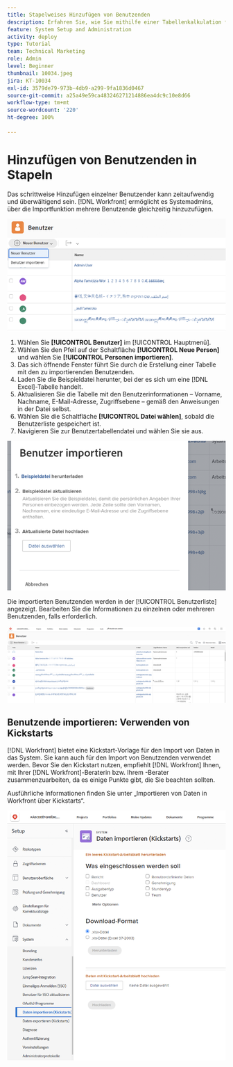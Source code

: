 ```yaml
---
title: Stapelweises Hinzufügen von Benutzenden
description: Erfahren Sie, wie Sie mithilfe einer Tabellenkalkulation für eine Kickstart-Vorlage mehrere Benutzende auf einmal hinzufügen können.
feature: System Setup and Administration
activity: deploy
type: Tutorial
team: Technical Marketing
role: Admin
level: Beginner
thumbnail: 10034.jpeg
jira: KT-10034
exl-id: 3579de79-973b-4db9-a299-9fa1836d0467
source-git-commit: a25a49e59ca483246271214886ea4dc9c10e8d66
workflow-type: tm+mt
source-wordcount: '220'
ht-degree: 100%

---
```


# Hinzufügen von Benutzenden in Stapeln

Das schrittweise Hinzufügen einzelner Benutzender kann zeitaufwendig und überwältigend sein. [!DNL Workfront] ermöglicht es Systemadmins, über die Importfunktion mehrere Benutzende gleichzeitig hinzuzufügen.

![[!UICONTROL Menüoption „Personen importieren“]](assets/admin-fund-adding-users-5.png)

1. Wählen Sie **[!UICONTROL Benutzer]** im [!UICONTROL Hauptmenü].
1. Wählen Sie den Pfeil auf der Schaltfläche **[!UICONTROL Neue Person]** und wählen Sie **[!UICONTROL Personen importieren]**.
1. Das sich öffnende Fenster führt Sie durch die Erstellung einer Tabelle mit den zu importierenden Benutzenden.
1. Laden Sie die Beispieldatei herunter, bei der es sich um eine [!DNL Excel]-Tabelle handelt.
1. Aktualisieren Sie die Tabelle mit den Benutzerinformationen – Vorname, Nachname, E-Mail-Adresse, Zugriffsebene – gemäß den Anweisungen in der Datei selbst.
1. Wählen Sie die Schaltfläche **[!UICONTROL Datei wählen]**, sobald die Benutzerliste gespeichert ist.
1. Navigieren Sie zur Benutzertabellendatei und wählen Sie sie aus.

![Fenster „Personen importieren“](assets/admin-fund-adding-users-6.png)

Die importierten Benutzenden werden in der [!UICONTROL Benutzerliste] angezeigt. Bearbeiten Sie die Informationen zu einzelnen oder mehreren Benutzenden, falls erforderlich.

![Benutzerliste](assets/admin-fund-adding-users-7.png)

## Benutzende importieren: Verwenden von Kickstarts

[!DNL Workfront] bietet eine Kickstart-Vorlage für den Import von Daten in das System. Sie kann auch für den Import von Benutzenden verwendet werden. Bevor Sie den Kickstart nutzen, empfiehlt [!DNL Workfront] Ihnen, mit Ihrer [!DNL Workfront]-Beraterin bzw. Ihrem -Berater zusammenzuarbeiten, da es einige Punkte gibt, die Sie beachten sollten.

<!---
paragraph below needs URL to article
--->

Ausführliche Informationen finden Sie unter „Importieren von Daten in Workfront über Kickstarts“.

![[!UICONTROL Fenster „Daten importieren“] ([!UICONTROL Kickstarts]) im [!UICONTROL Einrichtungsbereich]](assets/admin-fund-adding-users-8.png)

<!--
Learn more URLs
Import users
Import data into Workfront via Kick-Starts
-->
